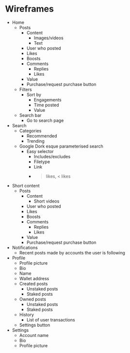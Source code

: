 # Wireframes
- Home
	- Posts
		- Content
			- Images/videos
			- Text
		- User who posted
		- Likes
		- Boosts
		- Comments
			- Replies
			- Likes
		- Value
		- Purchase/request purchase button
	- Filters
		- Sort by
			- Engagements
			- Time posted
			- Value
	- Search bar
		- Go to search page
- Search
	- Categories
		- Recommended
		- Trending
	- Google Dork esque parameterised search
		- Easy selector
			- Includes/excludes
			- Filetype
			- Link
			- > likes, < likes
- Short content
	- Posts
		- Content
			- Short videos
		- User who posted
		- Likes
		- Boosts
		- Comments
			- Replies
			- Likes
		- Value
		- Purchase/request purchase button
- Notifications
	- Recent posts made by accounts the user is following
- Profile
	- Profile picture
	- Bio
	- Name
	- Wallet address
	- Created posts
		- Unstaked posts
		- Staked posts
	- Owned posts
		- Unstaked posts
		- Staked posts
	- History
		- List of user transactions
	- Settings button
- Settings
	- Account name
	- Bio
	- Profile picture
